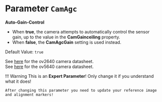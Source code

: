 # Parameter `CamAgc`

**Auto-Gain-Control**

- When **true**, the camera attempts to automatically control the sensor gain, up to the value in the **CamGainceiling** property.
- When **false**, the **CamAgcGain** setting is used instead.

Default Value: `true`

See [here](../datasheets/Camera.ov2640_ds_1.8_.pdf) for the ov2640 camera datasheet.<br>
See [here](../datasheets/OV5640_datasheet.pdf) for the ov5640 camera datasheet.

!!! Warning
    This is an **Expert Parameter**! Only change it if you understand what it does!

    After changing this parameter you need to update your reference image and alignment markers!
